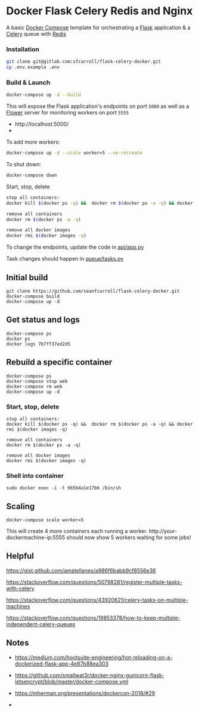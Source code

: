 # Docker Flask Celery Redis and Nginx

A basic [Docker Compose](https://docs.docker.com/compose/) template for orchestrating a [Flask](http://flask.pocoo.org/) application & a [Celery](http://www.celeryproject.org/) queue with [Redis](https://redis.io/)

### Installation

```bash
git clone git@gitlab.com:sfcarroll/flask-celery-docker.git
cp .env.example .env
```

### Build & Launch

```bash
docker-compose up -d --build
```

This will expose the Flask application's endpoints on port `5000` as well as a [Flower](https://github.com/mher/flower) server for monitoring workers on port `5555`

- http://localhost:5000/
- 

To add more workers:
```bash
docker-compose up -d --scale worker=5 --no-recreate
```

To shut down:

```bash
docker-compose down
```

Start, stop, delete
```bash
stop all containers:
docker kill $(docker ps -q) &&  docker rm $(docker ps -a -q) && docker rmi $(docker images -q)

remove all containers
docker rm $(docker ps -a -q)

remove all docker images
docker rmi $(docker images -q)

```

To change the endpoints, update the code in [api/app.py](api/app.py)

Task changes should happen in [queue/tasks.py](celery-queue/tasks.py)


## Initial build

```
git clone https://github.com/seanfcarroll/flask-celery-docker.git
docker-compose build
docker-compose up -d
```

## Get status and logs
```
docker-compose ps
docker ps
docker logs 7b7ff37ed2d5
```


## Rebuild a specific container
```
docker-compose ps
docker-compose stop web
docker-compose rm web
docker-compose up -d
```


### Start, stop, delete
```
stop all containers:
docker kill $(docker ps -q) &&  docker rm $(docker ps -a -q) && docker rmi $(docker images -q)

remove all containers
docker rm $(docker ps -a -q)

remove all docker images
docker rmi $(docker images -q)
```

### Shell into container
```
sudo docker exec -i -t 665b4a1e17b6 /bin/sh
```


## Scaling

```
docker-compose scale worker=5
```
This will create 4 more containers each running a worker. http://your-dockermachine-ip:5555 should now show 5 workers waiting for some jobs!


## Helpful

https://gist.github.com/amatellanes/a986f6babb9cf8556e36

https://stackoverflow.com/questions/50798281/register-multiple-tasks-with-celery

https://stackoverflow.com/questions/43920621/celery-tasks-on-multiple-machines

https://stackoverflow.com/questions/19853378/how-to-keep-multiple-independent-celery-queues


## Notes 

- https://medium.com/hootsuite-engineering/hot-reloading-on-a-dockerized-flask-app-4e87b88ea303

- https://github.com/smallwat3r/docker-nginx-gunicorn-flask-letsencrypt/blob/master/docker-compose.yml

- https://mherman.org/presentations/dockercon-2018/#29

- 

